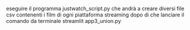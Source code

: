 eseguire il programma justwatch_script.py che andrà a creare diversi file csv contenenti i film di ogni piattaforma streaming
dopo di che lanciare il comando da terminale streamlit app3_union.py
